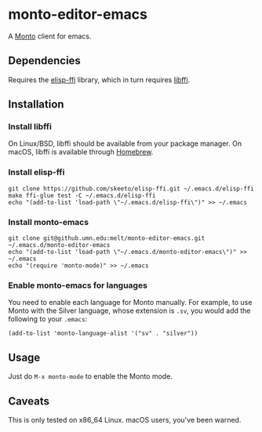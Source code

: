 # monto-editor-emacs

A [Monto](https://github.com/monto-editor) client for emacs.

## Dependencies

Requires the [elisp-ffi](https://github.com/skeeto/elisp-ffi) library, which in
turn requires [libffi](https://sourceware.org/libffi/).

## Installation

### Install libffi

On Linux/BSD, libffi should be available from your package manager.
On macOS, libffi is available through [Homebrew](https://brew.sh).

### Install elisp-ffi

```
git clone https://github.com/skeeto/elisp-ffi.git ~/.emacs.d/elisp-ffi
make ffi-glue test -C ~/.emacs.d/elisp-ffi
echo "(add-to-list 'load-path \"~/.emacs.d/elisp-ffi\")" >> ~/.emacs
```

### Install monto-emacs

```
git clone git@github.umn.edu:melt/monto-editor-emacs.git ~/.emacs.d/monto-editor-emacs
echo "(add-to-list 'load-path \"~/.emacs.d/monto-editor-emacs\")" >> ~/.emacs
echo "(require 'monto-mode)" >> ~/.emacs
```

### Enable monto-emacs for languages

You need to enable each language for Monto manually. For example, to use Monto
with the Silver language, whose extension is `.sv`, you would add the following
to your `.emacs`:

```
(add-to-list 'monto-language-alist '("sv" . "silver"))
```

## Usage

Just do `M-x monto-mode` to enable the Monto mode.

## Caveats

This is only tested on x86_64 Linux. macOS users, you've been warned.
